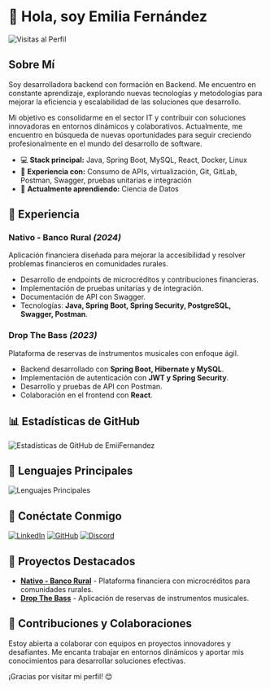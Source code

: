 # 👋 Hola, soy Emilia Fernández

![Visitas al Perfil](https://komarev.com/ghpvc/?username=EmiiFernandez&color=blue)

## Sobre Mí

Soy desarrolladora backend con formación en Backend. Me encuentro en constante aprendizaje, explorando nuevas tecnologías y metodologías para mejorar la eficiencia y escalabilidad de las soluciones que desarrollo.

Mi objetivo es consolidarme en el sector IT y contribuir con soluciones innovadoras en entornos dinámicos y colaborativos. Actualmente, me encuentro en búsqueda de nuevas oportunidades para seguir creciendo profesionalmente en el mundo del desarrollo de software.

- 💻 **Stack principal:** Java, Spring Boot, MySQL, React, Docker, Linux
- 🚀 **Experiencia con:** Consumo de APIs, virtualización, Git, GitLab, Postman, Swagger, pruebas unitarias e integración
- 🌱 **Actualmente aprendiendo:** Ciencia de Datos

## 💼 Experiencia

### Nativo - Banco Rural *(2024)*
Aplicación financiera diseñada para mejorar la accesibilidad y resolver problemas financieros en comunidades rurales.
- Desarrollo de endpoints de microcréditos y contribuciones financieras.
- Implementación de pruebas unitarias y de integración.
- Documentación de API con Swagger.
- Tecnologías: **Java, Spring Boot, Spring Security, PostgreSQL, Swagger, Postman**.

### Drop The Bass *(2023)*
Plataforma de reservas de instrumentos musicales con enfoque ágil.
- Backend desarrollado con **Spring Boot, Hibernate y MySQL**.
- Implementación de autenticación con **JWT y Spring Security**.
- Desarrollo y pruebas de API con Postman.
- Colaboración en el frontend con **React**.

## 📊 Estadísticas de GitHub

![Estadísticas de GitHub de EmiiFernandez](https://github-readme-stats.vercel.app/api?username=EmiiFernandez&show_icons=true&theme=radical&hide_title=true)

## 🌟 Lenguajes Principales

![Lenguajes Principales](https://github-readme-stats.vercel.app/api/top-langs/?username=EmiiFernandez&layout=compact&theme=radical&hide_title=true)

## 🔗 Conéctate Conmigo

[![LinkedIn](https://img.shields.io/badge/LinkedIn-0A66C2?style=for-the-badge&logo=linkedin&logoColor=white)](https://www.linkedin.com/in/emiliafernandez)
[![GitHub](https://img.shields.io/badge/GitHub-171515?style=for-the-badge&logo=github&logoColor=white)](https://github.com/EmiiFernandez)
[![Discord](https://img.shields.io/badge/Discord-7289DA?style=for-the-badge&logo=discord&logoColor=white)](https://discord.gg/h6Hby66U)

## 🚀 Proyectos Destacados

- [**Nativo - Banco Rural**](https://github.com/EmiiFernandez/i003-nativo-bank) - Plataforma financiera con microcréditos para comunidades rurales.
- [**Drop The Bass**](https://github.com/EmiiFernandez/dtb-dh) - Aplicación de reservas de instrumentos musicales.

## 🤝 Contribuciones y Colaboraciones

Estoy abierta a colaborar con equipos en proyectos innovadores y desafiantes. Me encanta trabajar en entornos dinámicos y aportar mis conocimientos para desarrollar soluciones efectivas. 

¡Gracias por visitar mi perfil! 😊
